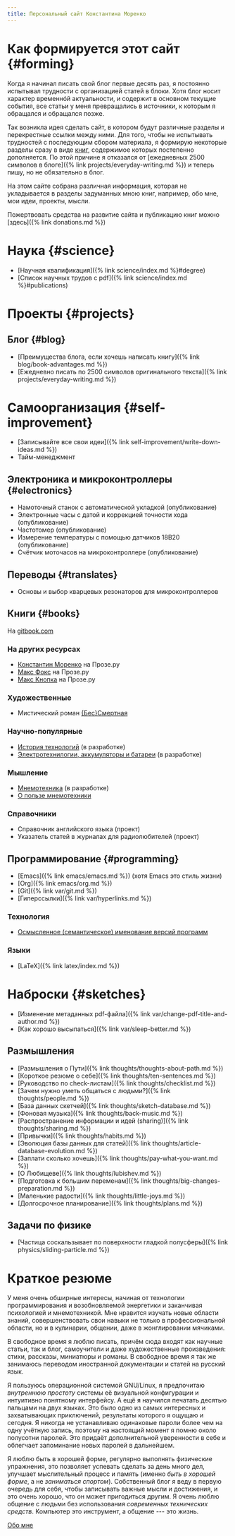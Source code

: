 ```yaml
---
title: Персональный сайт Константина Моренко
---
```


# Как формируется этот сайт {#forming}

Когда я начинал писать свой блог первые десять раз, я постоянно
испытывал трудности с организацией статей в блоки.  Хотя блог носит
характер временнóй актуальности, и содержит в основном текущие
события, все статьи у меня превращались в источники, к которым я
обращался и обращался позже.

Так возникла идея сделать сайт, в котором будут различные разделы и
перекрестные ссылки между ними.  Для того, чтобы не испытывать
трудностей с последующим сбором материала, я формирую некоторые
разделы сразу в виде [книг](#books), содержимое которых постепенно
дополняется.  По этой причине я отказался от [ежедневных 2500 символов
в блоге]({% link projects/everyday-writing.md %}) и теперь пишу, но не
обязательно в блог.

На этом сайте собрана различная информация, которая не укладывается в
разделы задуманных мною книг, например, обо мне, мои идеи, проекты,
мысли.

Пожертвовать средства на развитие сайта и публикацию книг
можно [здесь]({% link donations.md %})

# Наука {#science}

- [Научная квалификация]({% link science/index.md %}#degree)
- [Список научных трудов с pdf]({% link science/index.md %}#publications)

# Проекты {#projects}

## Блог {#blog}

- [Преимущества блога, если хочешь написать книгу]({% link blog/book-advantages.md %})
- [Ежедневно писать по 2500 символов оригинального текста]({% link projects/everyday-writing.md %})

# Самоорганизация {#self-improvement}

- [Записывайте все свои идеи]({% link self-improvement/write-down-ideas.md %})
- Тайм-менеджмент

## Электроника и микроконтроллеры {#electronics}

- Намоточный станок с автоматической укладкой (опубликование)
- Электронные часы с датой и коррекцией точности хода (опубликование)
- Частотомер (опубликование)
- Измерение температуры с помощью датчиков 18B20 (опубликование)
- Счётчик моточасов на микроконтроллере (опубликование)

## Переводы {#translates}

- Основы и выбор кварцевых резонаторов для микроконтроллеров

## Книги {#books}

На [gitbook.com](https://www.gitbook.com/@konstantin-morenko)

### На других ресурсах

- [Константин Моренко](http://www.proza.ru/avtor/kmoren) на Прозе.ру
- [Макс Фокс](http://www.proza.ru/avtor/maxfox) на Прозе.ру
- [Макс Кнопка](http://www.proza.ru/avtor/maxknopka) на Прозе.ру

### Художественные

- Мистический роман [{Бес}Смертная](https://ridero.ru/books/bes_smertnaya/)

### Научно-популярные

- [История технологий](https://www.gitbook.com/read/book/konstantin-morenko/istoriya-tehnologii) (в разработке)
- [Электротехнилогии, аккумуляторы и батареи](battery-info.ru) (в разработке)

### Мышление

- [Мнемотехника](https://www.gitbook.com/read/book/konstantin-morenko/mnemotehnika) (в разработке)
- [О пользе мнемотехники](https://konstantin-morenko.gitbooks.io/mnemonics/content/why.html)

### Справочники

- Справочник английского языка (проект)
- Указатель статей в журналах для радиолюбителей (проект)

## Программирование {#programming}

- [Emacs]({% link emacs/emacs.md %}) (хотя Emacs это стиль жизни)
- [Org]({% link emacs/org.md %})
- [Git]({% link var/git.md %})
- [Гиперссылки]({% link var/hyperlinks.md %})

### Технология

- [Осмысленное (семантическое) именование версий программ](http://semver.org/lang/ru/)

### Языки

- [LaTeX]({% link latex/index.md %})

# Наброски {#sketches}

- [Изменение метаданных pdf-файла]({% link var/change-pdf-title-and-author.md %})
- [Как хорошо высыпаться]({% link var/sleep-better.md %})

## Размышления

- [Размышления о Пути]({% link thoughts/thoughts-about-path.md %})
- [Короткое резюме о себе]({% link thoughts/ten-sentences.md %})
- [Руководство по check-листам]({% link thoughts/checklist.md %})
- [Зачем нужно уметь общаться с людьми?]({% link thoughts/people.md %})
- [База данных скетчей]({% link thoughts/sketch-database.md %})
- [Фоновая музыка]({% link thoughts/back-music.md %})
- [Распространение информации и идей (sharing)]({% link thoughts/sharing.md %})
- [Привычки]({% link thoughts/habits.md %})
- [Эволюция базы данных для статей]({% link thoughts/article-database-evolution.md %})
- [Заплати сколько хочешь]({% link thoughts/pay-what-you-want.md %})
- [О Любищеве]({% link thoughts/lubishev.md %})
- [Подготовка к большим переменам]({% link thoughts/big-changes-preparation.md %})
- [Маленькие радости]({% link thoughts/little-joys.md %})
- [Долгосрочное планирование]({% link thoughts/plans.md %})

## Задачи по физике

- [Частица соскальзывает по поверхности гладкой полусферы]({% link physics/sliding-particle.md %})

# Краткое резюме

У меня очень обширные интересы, начиная от технологии программирования
и возобновляемой энергетики и заканчивая психологией и мнемотехникой.
Мне нравится изучать новые области знаний, совершенствовать свои
навыки не только в профессиональной области, но и в кулинарии,
общении, даже в жонглировании мячиками.

В свободное время я люблю писать, причём сюда входят как научные
статьи, так и блог, самоучители и даже художественные произведения:
стихи, рассказы, миниатюры и романы.  В свободное время я так же
занимаюсь переводом иностранной документации и статей на русский язык.

Я пользуюсь операционной системой GNU/Linux, я предпочитаю *внутреннюю
простоту* системы её визуальной конфигурации и интуитивно понятному
интерфейсу.  А ещё я научился печатать десятью пальцами на двух
языках.  Это было одно из самых интересных и захватывающих
приключений, результаты которого я ощущаю и сегодня.  Я никогда не
устанавливаю одинаковые пароли более чем на одну учётную запись,
поэтому на настоящий момент я помню около полусотни паролей.  Это
придаёт дополнительной уверенности в себе и облегчает запоминание
новых паролей в дальнейшем.

Я люблю быть в хорошей форме, регулярно выполнять физические
упражнения, это позволяет успевать сделать за день много дел, улучшает
мыслительный процесс и память (именно *быть в хорошей форме*, а не
*заниматься спортом*).  Собственный блог я веду в первую очередь для
себя, чтобы записывать важные мысли и достижения, и это очень хорошо,
что он может пригодиться другим.  Я очень люблю общение с людьми без
использования *современных технических средств*.  Компьютер это
инструмент, а общение --- это жизнь.

[Обо мне](resume.md)
